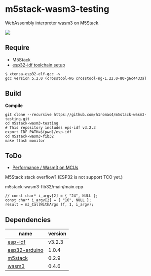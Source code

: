 # m5stack-wasm3-testing

WebAssembly interpreter [wasm3](https://github.com/wasm3/wasm3) on M5Stack.

![](https://github.com/h1romas4/m5stack-wasm3-testing/blob/master/docs/images/m5stack-wasm3-01.jpg)

## Require

* M5Stack
* [esp32-idf toolchain setup](https://docs.espressif.com/projects/esp-idf/en/stable/get-started/index.html#setup-toolchain)

```
$ xtensa-esp32-elf-gcc -v
gcc version 5.2.0 (crosstool-NG crosstool-ng-1.22.0-80-g6c4433a)
```

## Build

**Compile**

```
git clone --recursive https://github.com/h1romas4/m5stack-wasm3-testing.git
cd m5stack-wasm3-testing
# This repository includes eps-idf v3.2.3
export IDF_PATH=$(pwd)/esp-idf
cd m5stack-wasm3-fib32
make flash monitor
```

## ToDo

* [Performance / Wasm3 on MCUs](https://github.com/wasm3/wasm3/blob/master/docs/Performance.md#wasm3-on-mcus)

M5Stack stack overflow? (ESP32 is not support TCO yet.)

m5stack-wasm3-fib32/main/main.cpp

```
// const char* i_argv[2] = { "24", NULL };
const char* i_argv[2] = { "16", NULL };
result = m3_CallWithArgs (f, 1, i_argv);
```

## Dependencies

|name|version|
|-|-|
|[esp-idf](https://docs.espressif.com/projects/esp-idf/en/v3.2.3/get-started/index.html)|v3.2.3|
|[esp32-arduino](https://github.com/espressif/arduino-esp32)|1.0.4|
|[m5stack](https://github.com/m5stack/M5Stack)|0.2.9|
|[wasm3](https://github.com/wasm3/wasm3)|0.4.6|

